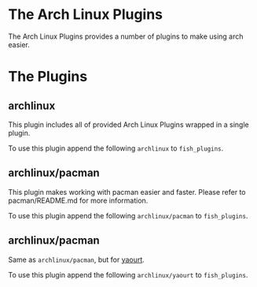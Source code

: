 
# The Arch Linux Plugins

The Arch Linux Plugins provides a number of plugins to make using arch easier.

# The Plugins

## archlinux

This plugin includes all of provided Arch Linux Plugins wrapped in a single plugin.

To use this plugin append the following `archlinux` to `fish_plugins`.

## archlinux/pacman

This plugin makes working with pacman easier and faster.  Please refer to pacman/README.md for more information.

To use this plugin append the following `archlinux/pacman` to `fish_plugins`.

## archlinux/pacman

Same as `archlinux/pacman`, but for [yaourt](https://wiki.archlinux.org/index.php/Yaourt).

To use this plugin append the following `archlinux/yaourt` to `fish_plugins`.
